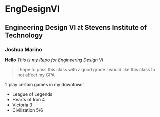 # EngDesignVI
## Engineering Design VI at Stevens Institute of Technology
### Joshua Marino

**Hello**
*This is my Repo for Engineering Design VI*
>I hope to pass this class with a good grade
>I would like this class to not affect my GPA

'I play certain games in my downtown'

- League of Legends
- Hearts of Iron 4
- Victoria 3
- Civilization 5/6

